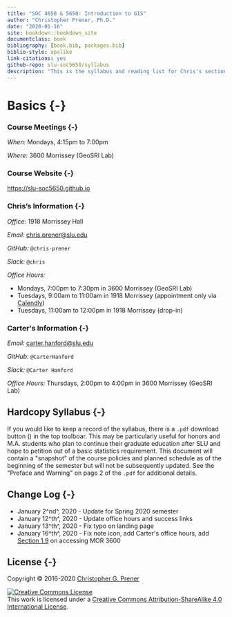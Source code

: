 ```yaml
---
title: "SOC 4650 & 5650: Introduction to GIS"
author: "Christopher Prener, Ph.D."
date: "2020-01-16"
site: bookdown::bookdown_site
documentclass: book
bibliography: [book.bib, packages.bib]
biblio-style: apalike
link-citations: yes
github-repo: slu-soc5650/syllabus
description: "This is the syllabus and reading list for Chris's sections of SOC 4650 and 5650."
---
```


# Basics {-}

### Course Meetings {-}

*When:* Mondays, 4:15pm to 7:00pm

*Where:* 3600 Morrissey (GeoSRI Lab)

### Course Website {-}

<https://slu-soc5650.github.io>

### Chris’s Information {-}

*Office:* 1918 Morrissey Hall

*Email:* <chris.prener@slu.edu>

*GitHub:* `@chris-prener`

*Slack:* `@chris`

*Office Hours:*

- Mondays, 7:00pm to 7:30pm in 3600 Morrissey (GeoSRI Lab)
- Tuesdays, 9:00am to 11:00am in 1918 Morrissey (appointment only via [Calendly](https://calendly.com/chris-prener))
- Tuesdays, 11:00am to 12:00pm in 1918 Morrissey (drop-in)

### Carter's Information {-}

*Email:* <carter.hanford@slu.edu>

*GitHub:* `@CarterHanford`

*Slack:* `@Carter Hanford`

*Office Hours:* Thursdays, 2:00pm to 4:00pm in 3600 Morrissey (GeoSRI Lab)

## Hardcopy Syllabus {-}
If you would like to keep a record of the syllabus, there is a `.pdf` download button (<i class="fa fa-file-pdf-o"></i>) in the top toolboar. This may be particularly useful for honors and M.A. students who plan to continue their graduate education after SLU and hope to petition out of a basic statistics requirement. This document will contain a "snapshot" of the course policies and planned schedule as of the beginning of the semester but will not be subsequently updated. See the "Preface and Warning" on page 2 of the `.pdf` for additional details.

## Change Log {-}

* January 2^nd^, 2020 - Update for Spring 2020 semester
* January 12^th^, 2020 - Update office hours and success links
* January 13^th^, 2020 - Fix typo on landing page
* January 16^th^, 2020 - Fix note icon, add Carter's office hours, add [Section 1.9](/syllabus/lab-access.html) on accessing MOR 3600

## License {-}
Copyright © 2016-2020 [Christopher G. Prener](https://chris-prener.github.io)

<a rel="license" href="http://creativecommons.org/licenses/by-sa/4.0/"><img alt="Creative Commons License" style="border-width:0" src="https://i.creativecommons.org/l/by-sa/4.0/88x31.png" /></a><br />This work is licensed under a <a rel="license" href="http://creativecommons.org/licenses/by-sa/4.0/">Creative Commons Attribution-ShareAlike 4.0 International License</a>.


